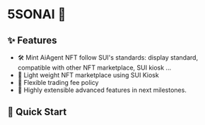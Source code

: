 # 5SONAI 🤖
## ✨ Features
- 🛠️ Mint AiAgent NFT follow SUI's standards: display standard, compatible with other NFT marketplace, SUI kiosk ...
- 🔗 Light weight NFT marketplace using SUI Kiosk
- 👥 Flexible trading fee policy
- 🚀 Highly extensible advanced features in next milestones.
  
## 🚀 Quick Start



